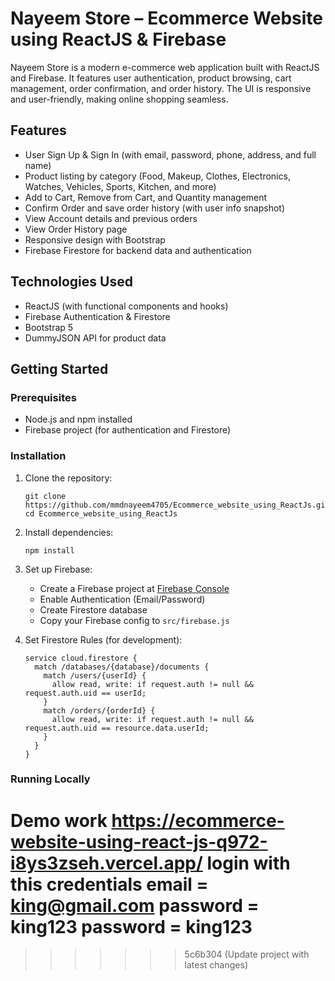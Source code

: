 # Nayeem Store – Ecommerce Website using ReactJS & Firebase

Nayeem Store is a modern e-commerce web application built with ReactJS and Firebase. It features user authentication, product browsing, cart management, order confirmation, and order history. The UI is responsive and user-friendly, making online shopping seamless.

## Features

- User Sign Up & Sign In (with email, password, phone, address, and full name)
- Product listing by category (Food, Makeup, Clothes, Electronics, Watches, Vehicles, Sports, Kitchen, and more)
- Add to Cart, Remove from Cart, and Quantity management
- Confirm Order and save order history (with user info snapshot)
- View Account details and previous orders
- View Order History page
- Responsive design with Bootstrap
- Firebase Firestore for backend data and authentication

## Technologies Used

- ReactJS (with functional components and hooks)
- Firebase Authentication & Firestore
- Bootstrap 5
- DummyJSON API for product data

## Getting Started

### Prerequisites

- Node.js and npm installed
- Firebase project (for authentication and Firestore)

### Installation

1. Clone the repository:
   ```
   git clone https://github.com/mmdnayeem4705/Ecommerce_website_using_ReactJs.git
   cd Ecommerce_website_using_ReactJs
   ```

2. Install dependencies:
   ```
   npm install
   ```

3. Set up Firebase:
   - Create a Firebase project at [Firebase Console](https://console.firebase.google.com/)
   - Enable Authentication (Email/Password)
   - Create Firestore database
   - Copy your Firebase config to `src/firebase.js`

4. Set Firestore Rules (for development):
   ```
   service cloud.firestore {
     match /databases/{database}/documents {
       match /users/{userId} {
         allow read, write: if request.auth != null && request.auth.uid == userId;
       }
       match /orders/{orderId} {
         allow read, write: if request.auth != null && request.auth.uid == resource.data.userId;
       }
     }
   }
   ```

### Running Locally

Demo work
https://ecommerce-website-using-react-js-q972-i8ys3zseh.vercel.app/
login with this credentials 
email = king@gmail.com
password = king123
password = king123
=======
>>>>>>> 5c6b304 (Update project with latest changes)
